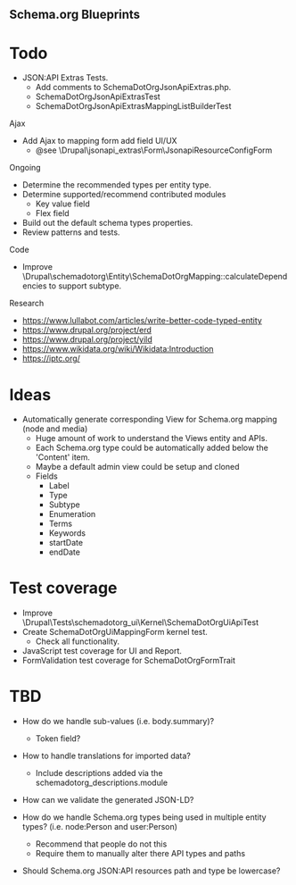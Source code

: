 Schema.org Blueprints
---------------------

# Todo

- JSON:API Extras Tests.
  - Add comments to SchemaDotOrgJsonApiExtras.php.
  - SchemaDotOrgJsonApiExtrasTest
  - SchemaDotOrgJsonApiExtrasMappingListBuilderTest

Ajax
- Add Ajax to mapping form add field UI/UX
  - @see \Drupal\jsonapi_extras\Form\JsonapiResourceConfigForm

Ongoing
- Determine the recommended types per entity type.
- Determine supported/recommend contributed modules
  - Key value field
  - Flex field
- Build out the default schema types properties.
- Review patterns and tests.

Code
- Improve \Drupal\schemadotorg\Entity\SchemaDotOrgMapping::calculateDependencies
  to support subtype.

Research
- https://www.lullabot.com/articles/write-better-code-typed-entity
- https://www.drupal.org/project/erd
- https://www.drupal.org/project/yild
- https://www.wikidata.org/wiki/Wikidata:Introduction
- https://iptc.org/

# Ideas

- Automatically generate corresponding View for Schema.org mapping (node and media)
  - Huge amount of work to understand the Views entity and APIs.
  - Each Schema.org type could be automatically added below the 'Content' item.
  - Maybe a default admin view could be setup and cloned
  - Fields
    - Label
    - Type
    - Subtype
    - Enumeration
    - Terms
    - Keywords
    - startDate
    - endDate

# Test coverage

- Improve \Drupal\Tests\schemadotorg_ui\Kernel\SchemaDotOrgUiApiTest
- Create SchemaDotOrgUiMappingForm kernel test.
  - Check all functionality.
- JavaScript test coverage for UI and Report.
- FormValidation test coverage for SchemaDotOrgFormTrait

# TBD

- How do we handle sub-values (i.e. body.summary)?
  - Token field?

- How to handle translations for imported data?
  - Include descriptions added via the schemadotorg_descriptions.module

- How can we validate the generated JSON-LD?

- How do we handle Schema.org types being used in multiple entity types?
  (i.e. node:Person and user:Person)
  - Recommend that people do not this
  - Require them to manually alter there API types and paths

- Should Schema.org JSON:API resources path and type be lowercase?

